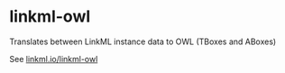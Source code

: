 # linkml-owl

Translates between LinkML instance data to OWL (TBoxes and ABoxes)

See [linkml.io/linkml-owl](https://linkml.io/linkml-owl/)

